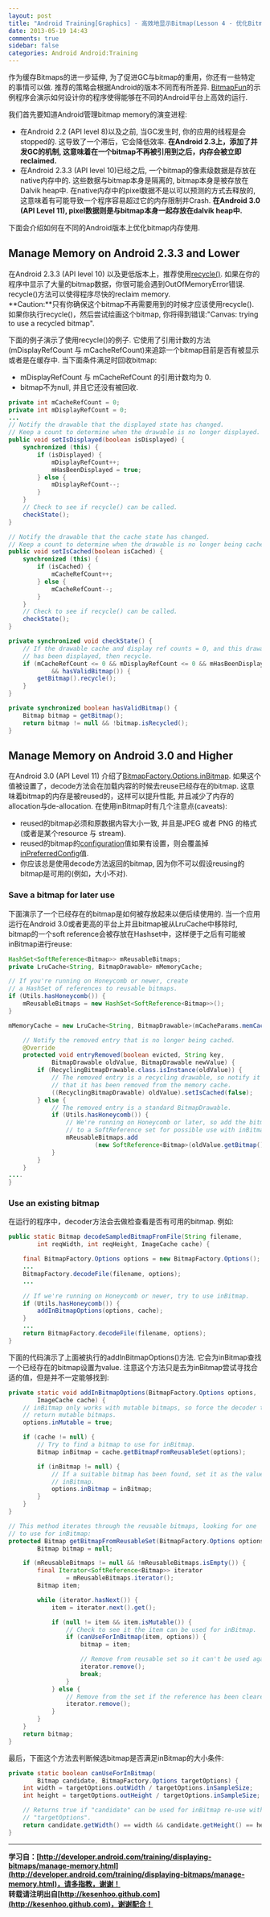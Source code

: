 ```yaml
---
layout: post
title: "Android Training[Graphics] - 高效地显示Bitmap(Lesson 4 - 优化Bitmap的内存使用)"
date: 2013-05-19 14:43
comments: true
sidebar: false
categories: Android Android:Training
---
```


作为缓存Bitmaps的进一步延伸, 为了促进GC与bitmap的重用，你还有一些特定的事情可以做. 推荐的策略会根据Android的版本不同而有所差异. [BitmapFun](http://developer.android.com/shareables/training/BitmapFun.zip)的示例程序会演示如何设计你的程序使得能够在不同的Android平台上高效的运行.

我们首先要知道Android管理bitmap memory的演变进程:

* 在Android 2.2 (API level 8)以及之前, 当GC发生时, 你的应用的线程是会stopped的. 这导致了一个滞后，它会降低效率. **在Android 2.3上，添加了并发GC的机制, 这意味着在一个bitmap不再被引用到之后，内存会被立即reclaimed.**
* 在Android 2.3.3 (API level 10)已经之后, 一个bitmap的像素级数据是存放在native内存中的. 这些数据与bitmap本身是隔离的, bitmap本身是被存放在Dalvik heap中. 在native内存中的pixel数据不是以可以预测的方式去释放的, 这意味着有可能导致一个程序容易超过它的内存限制并Crash. **在Android 3.0 (API Level 11), pixel数据则是与bitmap本身一起存放在dalvik heap中.**

下面会介绍如何在不同的Android版本上优化bitmap内存使用.

<!-- more -->

## Manage Memory on Android 2.3.3 and Lower
在Android 2.3.3 (API level 10) 以及更低版本上，推荐使用[recycle()](http://developer.android.com/reference/android/graphics/Bitmap.html#recycle()). 如果在你的程序中显示了大量的bitmap数据，你很可能会遇到OutOfMemoryError错误. recycle()方法可以使得程序尽快的reclaim memory.  
**Caution:**只有你确保这个bitmap不再需要用到的时候才应该使用recycle(). 如果你执行recycle()，然后尝试绘画这个bitmap, 你将得到错误:"Canvas: trying to use a recycled bitmap".

下面的例子演示了使用recycle()的例子. 它使用了引用计数的方法(mDisplayRefCount 与 mCacheRefCount)来追踪一个bitmap目前是否有被显示或者是在缓存中. 当下面条件满足时回收bitmap:

* mDisplayRefCount 与 mCacheRefCount 的引用计数均为 0.
* bitmap不为null, 并且它还没有被回收.

```java
private int mCacheRefCount = 0;
private int mDisplayRefCount = 0;
...
// Notify the drawable that the displayed state has changed.
// Keep a count to determine when the drawable is no longer displayed.
public void setIsDisplayed(boolean isDisplayed) {
    synchronized (this) {
        if (isDisplayed) {
            mDisplayRefCount++;
            mHasBeenDisplayed = true;
        } else {
            mDisplayRefCount--;
        }
    }
    // Check to see if recycle() can be called.
    checkState();
}

// Notify the drawable that the cache state has changed.
// Keep a count to determine when the drawable is no longer being cached.
public void setIsCached(boolean isCached) {
    synchronized (this) {
        if (isCached) {
            mCacheRefCount++;
        } else {
            mCacheRefCount--;
        }
    }
    // Check to see if recycle() can be called.
    checkState();
}

private synchronized void checkState() {
    // If the drawable cache and display ref counts = 0, and this drawable
    // has been displayed, then recycle.
    if (mCacheRefCount <= 0 && mDisplayRefCount <= 0 && mHasBeenDisplayed
            && hasValidBitmap()) {
        getBitmap().recycle();
    }
}

private synchronized boolean hasValidBitmap() {
    Bitmap bitmap = getBitmap();
    return bitmap != null && !bitmap.isRecycled();
}
```

## Manage Memory on Android 3.0 and Higher
在Android 3.0 (API Level 11) 介绍了[BitmapFactory.Options.inBitmap](http://developer.android.com/reference/android/graphics/BitmapFactory.Options.html#inBitmap). 如果这个值被设置了，decode方法会在加载内容的时候去reuse已经存在的bitmap. 这意味着bitmap的内存是被reused的，这样可以提升性能, 并且减少了内存的allocation与de-allocation. 在使用inBitmap时有几个注意点(caveats):

* reused的bitmap必须和原数据内容大小一致, 并且是JPEG 或者 PNG 的格式 (或者是某个resource 与 stream).
* reused的bitmap的[configuration](http://developer.android.com/reference/android/graphics/Bitmap.Config.html)值如果有设置，则会覆盖掉[inPreferredConfig](http://developer.android.com/reference/android/graphics/BitmapFactory.Options.html#inPreferredConfig)值.
* 你应该总是使用decode方法返回的bitmap, 因为你不可以假设reusing的bitmap是可用的(例如，大小不对).

### Save a bitmap for later use
下面演示了一个已经存在的bitmap是如何被存放起来以便后续使用的. 当一个应用运行在Android 3.0或者更高的平台上并且bitmap被从LruCache中移除时, bitmap的一个soft reference会被存放在Hashset中，这样便于之后有可能被inBitmap进行reuse:
```java
HashSet<SoftReference<Bitmap>> mReusableBitmaps;
private LruCache<String, BitmapDrawable> mMemoryCache;

// If you're running on Honeycomb or newer, create
// a HashSet of references to reusable bitmaps.
if (Utils.hasHoneycomb()) {
    mReusableBitmaps = new HashSet<SoftReference<Bitmap>>();
}

mMemoryCache = new LruCache<String, BitmapDrawable>(mCacheParams.memCacheSize) {

    // Notify the removed entry that is no longer being cached.
    @Override
    protected void entryRemoved(boolean evicted, String key,
            BitmapDrawable oldValue, BitmapDrawable newValue) {
        if (RecyclingBitmapDrawable.class.isInstance(oldValue)) {
            // The removed entry is a recycling drawable, so notify it
            // that it has been removed from the memory cache.
            ((RecyclingBitmapDrawable) oldValue).setIsCached(false);
        } else {
            // The removed entry is a standard BitmapDrawable.
            if (Utils.hasHoneycomb()) {
                // We're running on Honeycomb or later, so add the bitmap
                // to a SoftReference set for possible use with inBitmap later.
                mReusableBitmaps.add
                        (new SoftReference<Bitmap>(oldValue.getBitmap()));
            }
        }
    }
....
}
```

### Use an existing bitmap
在运行的程序中，decoder方法会去做检查看是否有可用的bitmap. 例如:
```java
public static Bitmap decodeSampledBitmapFromFile(String filename,
        int reqWidth, int reqHeight, ImageCache cache) {

    final BitmapFactory.Options options = new BitmapFactory.Options();
    ...
    BitmapFactory.decodeFile(filename, options);
    ...

    // If we're running on Honeycomb or newer, try to use inBitmap.
    if (Utils.hasHoneycomb()) {
        addInBitmapOptions(options, cache);
    }
    ...
    return BitmapFactory.decodeFile(filename, options);
}
```
下面的代码演示了上面被执行的addInBitmapOptions()方法. 它会为inBitmap查找一个已经存在的bitmap设置为value. 注意这个方法只是去为inBitmap尝试寻找合适的值，但是并不一定能够找到:
```java
private static void addInBitmapOptions(BitmapFactory.Options options,
        ImageCache cache) {
    // inBitmap only works with mutable bitmaps, so force the decoder to
    // return mutable bitmaps.
    options.inMutable = true;

    if (cache != null) {
        // Try to find a bitmap to use for inBitmap.
        Bitmap inBitmap = cache.getBitmapFromReusableSet(options);

        if (inBitmap != null) {
            // If a suitable bitmap has been found, set it as the value of
            // inBitmap.
            options.inBitmap = inBitmap;
        }
    }
}

// This method iterates through the reusable bitmaps, looking for one 
// to use for inBitmap:
protected Bitmap getBitmapFromReusableSet(BitmapFactory.Options options) {
        Bitmap bitmap = null;

    if (mReusableBitmaps != null && !mReusableBitmaps.isEmpty()) {
        final Iterator<SoftReference<Bitmap>> iterator
                = mReusableBitmaps.iterator();
        Bitmap item;

        while (iterator.hasNext()) {
            item = iterator.next().get();

            if (null != item && item.isMutable()) {
                // Check to see it the item can be used for inBitmap.
                if (canUseForInBitmap(item, options)) {
                    bitmap = item;

                    // Remove from reusable set so it can't be used again.
                    iterator.remove();
                    break;
                }
            } else {
                // Remove from the set if the reference has been cleared.
                iterator.remove();
            }
        }
    }
    return bitmap;
}
```
最后，下面这个方法去判断候选bitmap是否满足inBitmap的大小条件:
```java
private static boolean canUseForInBitmap(
        Bitmap candidate, BitmapFactory.Options targetOptions) {
    int width = targetOptions.outWidth / targetOptions.inSampleSize;
    int height = targetOptions.outHeight / targetOptions.inSampleSize;

    // Returns true if "candidate" can be used for inBitmap re-use with
    // "targetOptions".
    return candidate.getWidth() == width && candidate.getHeight() == height;
}
```

***
**学习自：[http://developer.android.com/training/displaying-bitmaps/manage-memory.html](http://developer.android.com/training/displaying-bitmaps/manage-memory.html)，请多指教，谢谢！**  
**转载请注明出自[http://kesenhoo.github.com](http://kesenhoo.github.com)，谢谢配合！**






